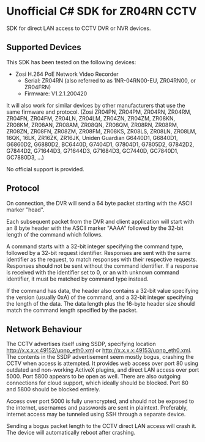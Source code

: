 # Unofficial C# SDK for ZR04RN CCTV

SDK for direct LAN access to CCTV DVR or NVR devices.

## Supported Devices

This SDK has been tested on the following devices:
* Zosi H.264 PoE Network Video Recorder
  * Serial: ZR04RN (also referred to as 1NR-04RN00-EU, ZR04RN00, or ZR04FRN)
  * Firmware: V1.2.1.200420

It will also work for similar devices by other manufacturers that use the same firmware and protocol. (Zosi ZR04PN, ZR04PM, ZR04RN, ZR04RM, ZR04FN, ZR04FM, ZR04LN, ZR04LM, ZR04ZN, ZR04ZM, ZR08KN, ZR08KM, ZR08AN, ZR08AM, ZR08QN, ZR08QM, ZR08RN, ZR08RM, ZR08ZN, ZR08FN, ZR08ZM, ZR08FM, ZR08KS, ZR08LS, ZR08LN, ZR08LM, 16QK, 16LK, ZR16ZK, ZR16JK, Uniden Guardian G6440D1, G6840D1, G6860D2, G6880D2, BC6440D, G7404D1, G7804D1, G7805D2, G7842D2, G7844D2, G71644D3, G71644D3, G71684D3, GC7440D, GC7840D1, GC7880D3, ...)

No official support is provided.

## Protocol

On connection, the DVR will send a 64 byte packet starting with the ASCII marker "head".

Each subsequent packet from the DVR and client application will start with an 8 byte header with the ASCII marker "AAAA" followed by the 32-bit length of the command which follows.

A command starts with a 32-bit integer specifying the command type, followed by a 32-bit request identifier. Responses are sent with the same identifier as the request, to match responses with their respective requests. Responses should not be sent without the command identifier. If a response is received with the identifier set to 0, or an with unknown command identifier, it must be matched by command type instead.

If the command has data, the header also contains a 32-bit value specifying the version (usually 0xA) of the command, and a 32-bit integer specifying the length of the data. The data length plus the 16-byte header size should match the command length specified by the packet.

## Network Behaviour

The CCTV advertises itself using SSDP, specifying location http://x.x.x.x:49152/upnp_eth0.xml or http://x.x.x.x:49153/upnp_eth0.xml. The contents in the SSDP advertisement seem mostly bogus, crashing the CCTV when access is attempted. It provides web access over port 80 using outdated and non-working ActiveX plugins, and direct LAN access over port 5000. Port 5800 appears to be open as well. There are also outgoing connections for cloud support, which ideally should be blocked. Port 80 and 5800 should be blocked entirely.

Access over port 5000 is fully unencrypted, and should not be exposed to the internet, usernames and passwords are sent in plaintext. Preferably, internet access may be tunneled using SSH through a separate device.

Sending a bogus packet length to the CCTV direct LAN access will crash it. The device will automatically reboot after crashing.
